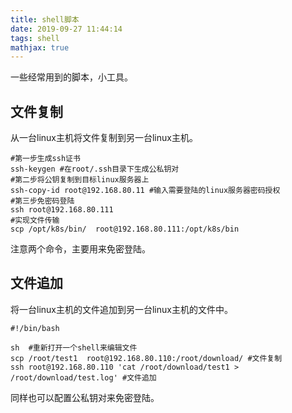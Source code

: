 ```yaml
---
title: shell脚本
date: 2019-09-27 11:44:14
tags: shell
mathjax: true
---
```


一些经常用到的脚本，小工具。

<!--more-->

## 文件复制

从一台linux主机将文件复制到另一台linux主机。

```shell
#第一步生成ssh证书
ssh-keygen #在root/.ssh目录下生成公私钥对
#第二步将公钥复制到目标linux服务器上
ssh-copy-id root@192.168.80.11 #输入需要登陆的linux服务器密码授权
#第三步免密码登陆
ssh root@192.168.80.111
#实现文件传输
scp /opt/k8s/bin/  root@192.168.80.111:/opt/k8s/bin
```

注意两个命令，主要用来免密登陆。

## 文件追加

将一台linux主机的文件追加到另一台linux主机的文件中。

```shell
#!/bin/bash

sh  #重新打开一个shell来编辑文件
scp /root/test1  root@192.168.80.110:/root/download/ #文件复制
ssh root@192.168.80.110 'cat /root/download/test1 > /root/download/test.log' #文件追加

```

同样也可以配置公私钥对来免密登陆。

